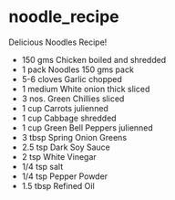# noodle_recipe
Delicious Noodles Recipe!

- 150 gms Chicken boiled and shredded
- 1 pack Noodles 150 gms pack
- 5-6 cloves Garlic chopped
- 1 medium White onion thick sliced
- 3 nos. Green Chillies sliced
- 1 cup Carrots julienned
- 1 cup Cabbage shredded
- 1 cup Green Bell Peppers julienned
- 3 tbsp Spring Onion Greens
- 2.5 tsp Dark Soy Sauce
- 2 tsp White Vinegar
- 1/4 tsp salt
- 1/4 tsp Pepper Powder
- 1.5 tbsp Refined Oil
